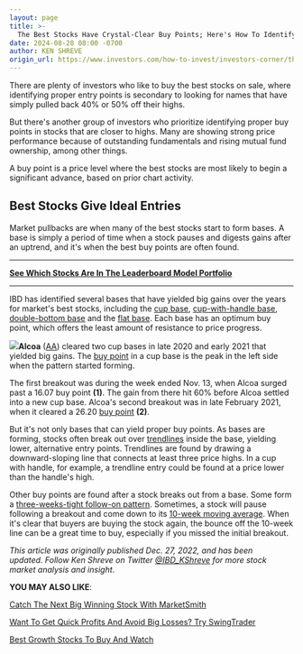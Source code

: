 ```yaml
---
layout: page
title: >-
  The Best Stocks Have Crystal-Clear Buy Points; Here's How To Identify Them
date: 2024-08-28 08:00 -0700
author: KEN SHREVE
origin_url: https://www.investors.com/how-to-invest/investors-corner/the-best-stocks-have-crystal-clear-buy-points-heres-how-to-identify-them/
---
```


There are plenty of investors who like to buy the best stocks on sale, where identifying proper entry points is secondary to looking for names that have simply pulled back 40% or 50% off their highs.

But there's another group of investors who prioritize identifying proper buy points in stocks that are closer to highs. Many are showing strong price performance because of outstanding fundamentals and rising mutual fund ownership, among other things.

A buy point is a price level where the best stocks are most likely to begin a significant advance, based on prior chart activity.

## Best Stocks Give Ideal Entries

Market pullbacks are when many of the best stocks start to form bases. A base is simply a period of time when a stock pauses and digests gains after an uptrend, and it's when the best buy points are often found.

---

[**See Which Stocks Are In The Leaderboard Model Portfolio**](https://www.investors.com/product/leaderboard/?artProdLink=Leaderboard)

---

IBD has identified several bases that have yielded big gains over the years for market's best stocks, including the [cup base](https://www.investors.com/how-to-invest/investors-corner/corner-cup-without-handle/), [cup-with-handle base](https://www.investors.com/how-to-invest/investors-corner/how-to-buy-stocks-lam-research-cup-with-handle-launched-75-percent-advance/), [double-bottom base](https://www.investors.com/how-to-invest/investors-corner/how-to-analyze-a-double-bottom-base/) and the [flat base](https://www.investors.com/how-to-invest/investors-corner/what-is-a-flat-base-skechers-stock-skx/). Each base has an optimum buy point, which offers the least amount of resistance to price progress.

**![](https://www.investors.com/wp-content/uploads/2022/01/IC2c_013122-300x161.jpg)Alcoa** ([AA](https://research.investors.com/quote.aspx?symbol=AA)) cleared two cup bases in late 2020 and early 2021 that yielded big gains. The [buy point](https://www.investors.com/how-to-invest/investors-corner/chart-reading-basics-how-a-buy-point-marks-a-time-of-opportunity/) in a cup base is the peak in the left side when the pattern started forming.

The first breakout was during the week ended Nov. 13, when Alcoa surged past a 16.07 buy point **(1)**. The gain from there hit 60% before Alcoa settled into a new cup base. Alcoa's second breakout was in late February 2021, when it cleared a 26.20 [buy point](https://www.investors.com/how-to-invest/investors-corner/chart-reading-basics-how-a-buy-point-marks-a-time-of-opportunity/) **(2)**.

But it's not only bases that can yield proper buy points. As bases are forming, stocks often break out over [trendlines](https://www.investors.com/how-to-invest/investors-corner/looking-for-an-earlier-entry-in-a-stock-learn-how-to-do-this/) inside the base, yielding lower, alternative entry points. Trendlines are found by drawing a downward-sloping line that connects at least three price highs. In a cup with handle, for example, a trendline entry could be found at a price lower than the handle's high.

Other buy points are found after a stock breaks out from a base. Some form a [three-weeks-tight follow-on pattern](https://www.investors.com/how-to-invest/investors-corner/how-the-3-weeks-tight-pattern-gives-you-an-extra-buy-point/). Sometimes, a stock will pause following a breakout and come down to its [10-week moving average](https://www.investors.com/how-to-invest/investors-corner/top-stocks-tend-to-do-this-after-technical-breakout/). When it's clear that buyers are buying the stock again, the bounce off the 10-week line can be a great time to buy, especially if you missed the initial breakout.

_This article was originally published Dec. 27, 2022, and has been updated. Follow Ken Shreve on Twitter [@IBD_KShreve](https://www.twitter.com/IBD_KShreve) for more stock market analysis and insight_.

**YOU MAY ALSO LIKE**:

[Catch The Next Big Winning Stock With MarketSmith](https://www.investors.com/product/marketsmith/?artProdLink=MarketSmith)

[Want To Get Quick Profits And Avoid Big Losses? Try SwingTrader](https://www.investors.com/product/swingtrader/?artProdLink=Swingtrader)

[Best Growth Stocks To Buy And Watch](https://www.investors.com/stock-lists/best-growth-stocks-buy-watch-ibd-stock-lists/)


